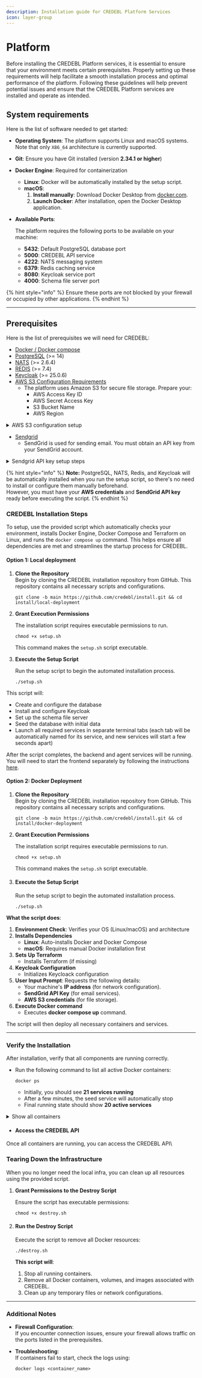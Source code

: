 ```yaml
---
description: Installation guide for CREDEBL Platform Services
icon: layer-group
---
```


# Platform

Before installing the CREDEBL Platform services, it is essential to ensure that your environment meets certain prerequisites. Properly setting up these requirements will help facilitate a smooth installation process and optimal performance of the platform. Following these guidelines will help prevent potential issues and ensure that the CREDEBL Platform services are installed and operate as intended.&#x20;

## System requirements

Here is the list of software needed to get started:&#x20;

* **Operating System**: The platform supports Linux and macOS systems. Note that only `X86_64` architecture is currently supported.
* **Git**: Ensure you have Git installed (version **2.34.1 or higher**)
* **Docker Engine**: Required for containerization
  * **Linux**: Docker will be automatically installed by the setup script.
  * **macOS**:&#x20;
    1. **Install manually**: Download Docker Desktop from [docker.com](https://www.docker.com/products/docker-desktop/).
    2. **Launch Docker**: After installation, open the Docker Desktop application.
*   **Available Ports**:&#x20;

    The platform requires the following ports to be available on your machine:

    * **5432**: Default PostgreSQL database port
    * **5000**: CREDEBL API service
    * **4222**: NATS messaging system
    * **6379**: Redis caching service
    * **8080**: Keycloak service port
    * **4000**: Schema file server port

{% hint style="info" %}
Ensure these ports are not blocked by your firewall or occupied by other applications.
{% endhint %}

***

## Prerequisites

Here is the list of prerequisites we will need for CREDEBL:

* [Docker / Docker compose](https://docs.docker.com/compose/install/standalone/)​
* [PostgreSQL](https://app.gitbook.com/o/V2P788cbocWTT1Z5YOmy/s/nsdydI5ziLfZ8yT3e0r8/~/diff/~/changes/93/~/revisions/TgbJCysW7FmStzyIiou3/contribute/setup/postgresql) (>= 14)
* ​[NATS](https://app.gitbook.com/o/V2P788cbocWTT1Z5YOmy/s/nsdydI5ziLfZ8yT3e0r8/~/diff/~/changes/93/~/revisions/TgbJCysW7FmStzyIiou3/contribute/setup/nats) (>= 2.6.4)
* ​[REDIS](https://app.gitbook.com/o/V2P788cbocWTT1Z5YOmy/s/nsdydI5ziLfZ8yT3e0r8/~/diff/~/changes/93/~/revisions/TgbJCysW7FmStzyIiou3/contribute/setup/redis) (>= 7.4)
* ​[Keycloak](https://app.gitbook.com/o/V2P788cbocWTT1Z5YOmy/s/nsdydI5ziLfZ8yT3e0r8/~/diff/~/changes/93/~/revisions/TgbJCysW7FmStzyIiou3/contribute/setup/top) (>= 25.0.6)
* [AWS S3 Configuration Requirements](https://aws.amazon.com/)
  * The platform uses Amazon S3 for secure file storage. Prepare your:
    * AWS Access Key ID
    * AWS Secret Access Key
    * S3 Bucket Name
    * AWS Region

<details>

<summary>AWS S3 configuration setup </summary>

* **IAM User Setup**
  * **Step 1: Create Dedicated IAM User**
  * **Step 2: Set Permissions**\
    Attach policy to user with these permissions:
    * `s3:PutObject`
    * `s3:GetObject`
    * `s3:ListBucket`
  * **Step 3: Generate Credentials**\
    After user creation, download:
    * Access Key ID
    * Secret Access Key\
      &#xNAN;_(Store securely for CREDEBL installation)_

-   **S3 Bucket Folder Requirements**

    Please ensure the following folder structure is created in the respective S3 buckets:

    | Bucket Type                 | Required Folders                                      | Access Level |
    | --------------------------- | ----------------------------------------------------- | ------------ |
    | **Connection URLs Storage** | <p><code>default/</code><br><code>persist/</code></p> | Public       |
    | **Organization Logos**      | `orgLogos/`                                           | Public       |
    | **Bulk Issuance**           | (root level)                                          | Private      |

</details>

* [Sendgrid](https://sendgrid.com/en-us)
  * SendGrid is used for sending email. You must obtain an API key from your SendGrid account.

<details>

<summary>Sendgrid API key setup steps</summary>

* Log in to your SendGrid account:
  * Go to [https://app.sendgrid.com](https://login.sendgrid.com/login/password) and sign in with your credentials.

![](https://lh7-rt.googleusercontent.com/docsz/AD_4nXdmnR2ZTjWIr9ORfRzVmvYHLrLKN0HSc2Wc1h6K-cLQ4FQJfdTEBlrotNpG2Q851P2OCqSd7U1ezy67E2tHUa7RfnYL9S20bBAYmS42COLpTm8xfXZIOdjS8hOEX1WZCbQCS7gjCg?key=d_qWtjEes9qiiyogS_A3bw)

* Navigate to API Key Settings:-
  * On the left-hand navigation panel, click on "Settings".
  * Under Settings, select "API Keys".

![](https://lh7-rt.googleusercontent.com/docsz/AD_4nXfy-IUcY6_BTto_2Glo7JSXnmXZVLrR2X8Oudv1F_Tf1CSzQ85Re0RxaSgyWGIgnLCqQsu1x2SRpkCLpfz-jRkDwBlgyz45Pp3Cuyhuf11a-K5NF5dC2LFhK7DdMEMFk0bMfq1hXg?key=d_qWtjEes9qiiyogS_A3bw)

* Create a New API Key:
  * Click on the "Create API Key" button.

![](https://lh7-rt.googleusercontent.com/docsz/AD_4nXeKwFhpTjxrbEOEfo0ndl8bSfBpS1sPnGQgMQWOiU9Sv8qxseMDbVAyW3w5sjh23Ca6g6RK2LHVHHJREEDoT4xBZi_og7i8r5VPhR_f36NY4WTieqOaYW9ETGP7Y0h13-m3WyXN5A?key=d_qWtjEes9qiiyogS_A3bw)

* Choose one of the following access levels:
  * Enter a meaningful name for your API key to help you identify its purpose later.
  * Full Access – Grants complete access to all endpoints.
  * Restricted Access – Allows you to configure fine-grained permissions for each API category.
  * Billing Access – Provides access only to billing-related endpoints.
  * Click the "Create & View" button.

![](https://lh7-rt.googleusercontent.com/docsz/AD_4nXeCZQrz4sNPFaqjeUWQn7ZT8LirX49yNxW4keyaRlM14cFOG_XOR22LfvHTl8SFfDRyrNmvYOb5r751LGS8XfX0jLU-vel7gve-USCNRySOwBG8HDfkDETbJlxkJaszgwT0qFNUkw?key=d_qWtjEes9qiiyogS_A3bw)

* Secure Your API Key:
  * Your API key will be displayed only once, make sure to copy and save this key securely in a password manager or secure vault.

![](https://lh7-rt.googleusercontent.com/docsz/AD_4nXfaxBTAD_RmN_r_uqStSpLpkId7A89_amkJuAOFv96TSB56tJ0mF7DGKwxfQqoOFN-FYaG0_MK12_nSWLnHUjCNsWT2rt9qT-l5GYNvFDJbX9TnoSn1ySlH6_FbEEeFLDyCq5SR?key=d_qWtjEes9qiiyogS_A3bw)

\
Note:-&#x20;

* Do not hard-code the key in your application code.
* Avoid committing the key to any public repositories (e.g., GitHub)

</details>

{% hint style="info" %}
**Note:** PostgreSQL, NATS, Redis, and Keycloak will be automatically installed when you run the setup script, so there's no need to install or configure them manually beforehand.\
However, you must have your **AWS credentials** and **SendGrid API key** ready before executing the script.
{% endhint %}

### CREDEBL **Installation Steps**

To setup, use the provided script which automatically checks your environment, installs Docker Engine, Docker Compose and Terraform on Linux, and runs the `docker compose up` command. This helps ensure all dependencies are met and streamlines the startup process for CREDEBL.

#### Option 1: Local deployment&#x20;

1.  **Clone the Repository**\
    Begin by cloning the CREDEBL installation repository from GitHub. This repository contains all necessary scripts and configurations.

    ```
    git clone -b main https://github.com/credebl/install.git && cd install/local-deployment
    ```
2.  **Grant Execution Permissions**

    The installation script requires executable permissions to run.

    ```
    chmod +x setup.sh
    ```

    This command makes the `setup.sh` script executable.
3.  **Execute the Setup Script**

    Run the setup script to begin the automated installation process.

    ```
    ./setup.sh
    ```

This script will:

* Create and configure the database
* Install and configure Keycloak
* Set up the schema file server
* Seed the database with initial data
* Launch all required services in separate terminal tabs (each tab will be automatically named for its service, and new services will start a few seconds apart)

After the script completes, the backend and agent services will be running.\
You will need to start the frontend separately by following the instructions [here](https://docs.credebl.id/docs/contribute/setup/studio).

#### Option 2: Docker Deployment

1.  **Clone the Repository**\
    Begin by cloning the CREDEBL installation repository from GitHub. This repository contains all necessary scripts and configurations.

    ```
    git clone -b main https://github.com/credebl/install.git && cd install/docker-deployment
    ```


2.  **Grant Execution Permissions**

    The installation script requires executable permissions to run.

    ```
    chmod +x setup.sh
    ```

    This command makes the `setup.sh` script executable.


3.  #### **Execute the Setup Script**

    Run the setup script to begin the automated installation process.

    ```
    ./setup.sh
    ```

**What the script does**:

1. **Environment Check**: Verifies your OS (Linux/macOS) and architecture
2. **Installs Dependencies**
   * **Linux**: Auto-installs Docker and Docker Compose
   * **macOS**: Requires manual Docker installation first
3. **Sets Up Terraform**
   * Installs Terraform (if missing)
4. **Keycloak Configuration**
   * Initializes Keycloack configuration
5. **User Input Prompt**: Requests the following details:
   * Your machine's **IP address** (for network configuration).
   * **SendGrid API Key** (for email services).
   * **AWS S3 credentials** (for file storage).
6. **Execute Docker command**
   * Executes **docker compose up** command.

The script will then deploy all necessary containers and services.

***

### Verify the Installation <a href="#verify-the-installation" id="verify-the-installation"></a>

After installation, verify that all components are running correctly.

*   Run the following command to list all active Docker containers:

    ```
    docker ps
    ```

    * Initially, you should see **21 services running**
    * After a few minutes, the seed service will automatically stop
    * Final running state should show **20 active services**

<details>

<summary>Show all containers</summary>

{% code title="Services" %}
```
Credo-Controller
Agent-Service
Agent-Provisioning-Service
Verification-Service
Organization-Service
Ledger-Service
Issuance-Service
Connection-Service
User-Service
Cloud-Wallet-Service
Utility-Service
Webhook-Service
Geolocation-Service
Notification-Service
API-Gateway
Seed-Service
Postgres
Redis
Schema-File-Server
NATS
Keycloak
```
{% endcode %}

</details>

* #### **Access the CREDEBL API**

Once all containers are running, you can access the CREDEBL API\


### **Tearing Down the Infrastructure**

When you no longer need the local infra, you can clean up all resources using the provided script.

1.  **Grant Permissions to the Destroy Script**

    Ensure the script has executable permissions:



    ```
    chmod +x destroy.sh
    ```
2.  #### **Run the Destroy Script**

    Execute the script to remove all Docker resources:



    ```
    ./destroy.sh
    ```



    **This script will**:

    1. Stop all running containers.
    2. Remove all Docker containers, volumes, and images associated with CREDEBL.
    3. Clean up any temporary files or network configurations.

***

### **Additional Notes**



* **Firewall Configuration**:\
  If you encounter connection issues, ensure your firewall allows traffic on the ports listed in the prerequisites.
*   **Troubleshooting**:\
    If containers fail to start, check the logs using:



    ```
    docker logs <container_name>
    ```

